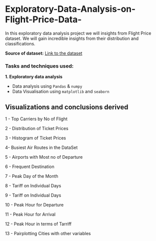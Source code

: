 # Exploratory-Data-Analysis-on-Flight-Price-Data-

In this exploratory data analysis project we will insights from Flight Price dataset. We will gain incredible insights from their distribution and classifications.

**Source of dataset:** [Link to the dataset](https://www.kaggle.com/datasets/jillanisofttech/flight-price-prediction-dataset)

### Tasks and techniques used:

**1. Exploratory data analysis**
- Data analysis using `Pandas` & `numpy`
- Data Visualisation using `matplotlib` and `seaborn`

## Visualizations and conclusions derived
1 - Top Carriers by No of Flight

2 - Distribution of Ticket Prices

3 - Histogram of Ticket Prices

4- Busiest Air Routes in the DataSet 

5 - Airports with Most no of Departure

6 - Frequent Destination

7 - Peak Day of the Month

8 - Tariff on Individual Days

9 - Tariff on Individual Days

10 - Peak Hour for Departure

11 - Peak Hour for Arrival

12 - Peak Hour in terms of Tarriff

13 - Pairplotting Cities with other variables
